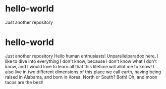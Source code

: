 # hello-world
Just another repository
# hello-world
Just another repository
Hello human enthusiasts!
Unparallelparadox here, I like to dive into everything I don't know, because I don't know what I don't know, and I would love to learn all that this lifetime will allot me to know!  I also live in two different dimensions of this place we call earth, having being raised in Alabama, and born in Korea.  North or South?  Both!  Oh, and moon tacos are the best!   
